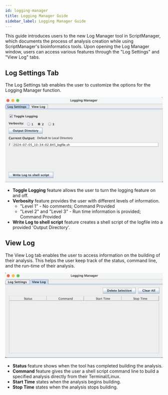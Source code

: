 ```yaml
---
id: logging-manager
title: Logging Manager Guide 
sidebar_label: Logging Manager Guide
---
```


This guide introduces users to the new Log Manager tool in ScriptManager, which documents the process of analysis creation while using ScriptManager's bioinformatics tools. Upon opening the Log Manager window, users can access various features through the "Log Settings" and "View Log" tabs.


## Log Settings Tab

The Log Settings tab enables the user to customize the options for the Logging Manager function. 

![log-settings-guide](./img/log-settings-guide.png) 

* **Toggle Logging** feature allows the user to turn the logging feature on and off.
* **Verbosity** feature provides the user with different levels of information. 
    * "Level 1" - No comments; Command Provided
    * "Level 2" and "Level 3" - Run time information is provided; Command Provided 
* **Write Log to shell script** feature creates a shell script of the logfile into a provided 'Output 
    Directory'.

## View Log 
The View Log tab enables the user to access information on the building of their analysis. This helps the user keep track of the status, command line, and the run-time of their analysis.

![view-log-guide](./img/view-log-guide.png) 

* **Status** feature shows when the tool has completed building the analysis.         
* **Command** feature gives the user a shell script command line to build a specified analysis directly from their
    Terminal/Linux.  
* **Start Time** states when the analysis begins building. 
* **Stop Time** states when the analysis stops building. 
